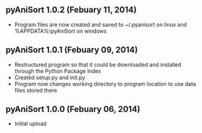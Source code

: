 ## pyAniSort 1.0.2 (Febuary 11, 2014)

* Program files are now created and saved to ~/.pyanisort on linux and %APPDATA%\pyAniSort on windows
	
## pyAniSort 1.0.1 (Febuary 09, 2014)

* Restructured program so that it could be downloaded and installed through the Python Package Index 
* Created setup.py and init.py
* Program now changes working directory to program location to use data files stored there

## pyAniSort 1.0.0 (Febuary 06, 2014)

* Initial upload
